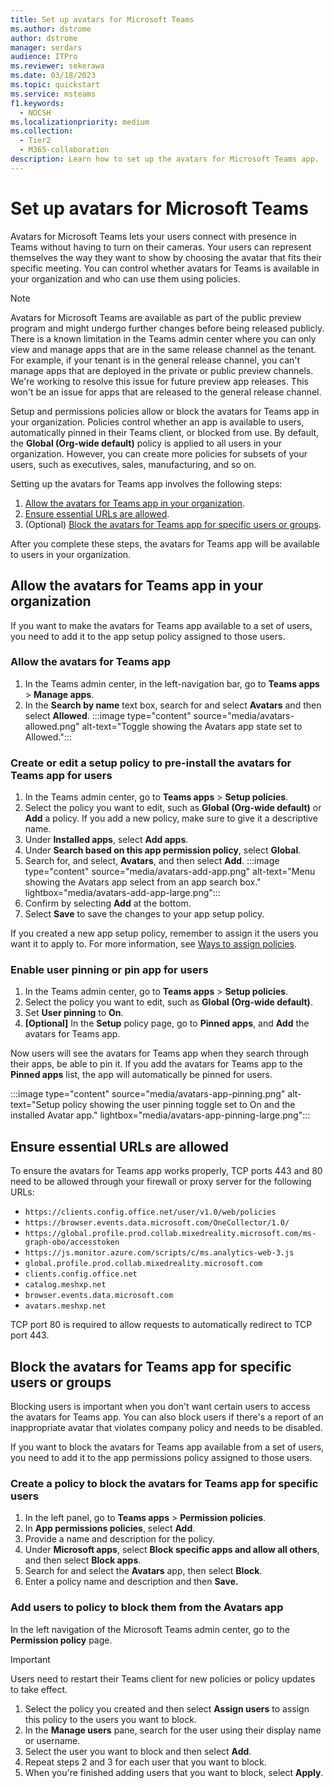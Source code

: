 ```yaml
---
title: Set up avatars for Microsoft Teams 
ms.author: dstrome
author: dstrome
manager: serdars
audience: ITPro
ms.reviewer: sekerawa
ms.date: 03/18/2023
ms.topic: quickstart
ms.service: msteams
f1.keywords: 
  - NOCSH
ms.localizationpriority: medium
ms.collection: 
  - Tier2
  - M365-collaboration
description: Learn how to set up the avatars for Microsoft Teams app.
---
```


# Set up avatars for Microsoft Teams

Avatars for Microsoft Teams lets your users connect with presence in Teams without having to turn on their cameras. Your users can represent themselves the way they want to show by choosing the avatar that fits their specific meeting. You can control whether avatars for Teams is available in your organization and who can use them using policies.

> [!NOTE]
> Avatars for Microsoft Teams are available as part of the public preview program and might undergo further changes before being released publicly.
> There is a known limitation in the Teams admin center where you can only view and manage apps that are in the same release channel as the tenant. For example, if your tenant is in the general release channel, you can't manage apps that are deployed in the private or public preview channels. We're working to resolve this issue for future preview app releases. This won't be an issue for apps that are released to the general release channel.

Setup and permissions policies allow or block the avatars for Teams app in your organization. Policies control whether an app is available to users, automatically pinned in their Teams client, or blocked from use. By default, the **Global (Org-wide default)** policy is applied to all users in your organization. However, you can create more policies for subsets of your users, such as executives, sales, manufacturing, and so on.

Setting up the avatars for Teams app involves the following steps:

1. [Allow the avatars for Teams app in your organization](#allow-the-avatars-for-teams-app-in-your-organization).
1. [Ensure essential URLs are allowed](#ensure-essential-urls-are-allowed).
1. (Optional) [Block the avatars for Teams app for specific users or groups](#block-the-avatars-for-teams-app-for-specific-users-or-groups).

After you complete these steps, the avatars for Teams app will be available to users in your organization.

## Allow the avatars for Teams app in your organization

If you want to make the avatars for Teams app available to a set of users, you need to add it to the app setup policy assigned to those users.

### Allow the avatars for Teams app

1. In the Teams admin center, in the left-navigation bar, go to **Teams apps** > **Manage apps**.
1. In the **Search by name** text box, search for and select **Avatars** and then select **Allowed**.
  :::image type="content" source="media/avatars-allowed.png" alt-text="Toggle showing the Avatars app state set to Allowed.":::

### Create or edit a setup policy to pre-install the avatars for Teams app for users

1. In the Teams admin center, go to **Teams apps** > **Setup policies**.
1. Select the policy you want to edit, such as **Global (Org-wide default)** or **Add** a policy. If you add a new policy, make sure to give it a descriptive name.
1. Under **Installed apps**, select **Add apps**.
1. Under **Search based on this app permission policy**, select **Global**.
1. Search for, and select, **Avatars**, and then select **Add**.
  :::image type="content" source="media/avatars-add-app.png" alt-text="Menu showing the Avatars app select from an app search box." lightbox="media/avatars-add-app-large.png":::
1. Confirm by selecting **Add** at the bottom.
1. Select **Save** to save the changes to your app setup policy.

If you created a new app setup policy, remember to assign it the users you want it to apply to. For more information, see [Ways to assign policies](policy-assignment-overview.md#ways-to-assign-policies).

### Enable user pinning or pin app for users

1. In the Teams admin center, go to **Teams apps** > **Setup policies**.
1. Select the policy you want to edit, such as **Global (Org-wide default)**.
1. Set **User pinning** to **On**.
1. **[Optional]** In the **Setup** policy page, go to **Pinned apps**, and **Add** the avatars for Teams app.

Now users will see the avatars for Teams app when they search through their apps, be able to pin it. If you add the avatars for Teams app to the **Pinned apps** list, the app will automatically be pinned for users.

:::image type="content" source="media/avatars-app-pinning.png" alt-text="Setup policy showing the user pinning toggle set to On and the installed Avatar app." lightbox="media/avatars-app-pinning-large.png":::

## Ensure essential URLs are allowed

To ensure the avatars for Teams app works properly, TCP ports 443 and 80 need to be allowed through your firewall or proxy server for the following URLs:

- `https://clients.config.office.net/user/v1.0/web/policies`
- `https://browser.events.data.microsoft.com/OneCollector/1.0/`
- `https://global.profile.prod.collab.mixedreality.microsoft.com/ms-graph-obo/accesstoken`
- `https://js.monitor.azure.com/scripts/c/ms.analytics-web-3.js`
- `global.profile.prod.collab.mixedreality.microsoft.com`
- `clients.config.office.net`
- `catalog.meshxp.net`
- `browser.events.data.microsoft.com`
- `avatars.meshxp.net`

TCP port 80 is required to allow requests to automatically redirect to TCP port 443.

## Block the avatars for Teams app for specific users or groups

Blocking users is important when you don't want certain users to access the avatars for Teams app. You can also block users if there's a report of an inappropriate avatar that violates company policy and needs to be disabled.

If you want to block the avatars for Teams app available from a set of users, you need to add it to the app permissions policy assigned to those users.

### Create a policy to block the avatars for Teams app for specific users

1. In the left panel, go to **Teams apps** > **Permission policies**.
1. In **App permissions policies**, select **Add**.
1. Provide a name and description for the policy.
1. Under **Microsoft apps**, select **Block specific apps and allow all others**, and then select **Block apps**.
1. Search for and select the **Avatars** app, then select **Block**.
1. Enter a policy name and description and then **Save.**

### Add users to policy to block them from the Avatars app

In the left navigation of the Microsoft Teams admin center, go to the **Permission policy** page.

> [!IMPORTANT]
> Users need to restart their Teams client for new policies or policy updates to take effect.

1. Select the policy you created and then select **Assign users** to assign this policy to the users you want to block.
1. In the **Manage users** pane, search for the user using their display name or username.
1. Select the user you want to block and then select **Add**.
1. Repeat steps 2 and 3 for each user that you want to block.
1. When you're finished adding users that you want to block, select **Apply**.
